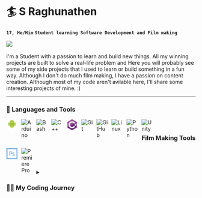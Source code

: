 # 🏄 S Raghunathen

**`17, He/Him`**
**`Student learning Software Development and Film making`**

![](https://komarev.com/ghpvc/?username=Raghunathen)

I'm a Student with a passion to learn and build new things. All my winning projects are built to solve a real-life problem and Here you will probably see some of my side projects that I used to learn or build something in a fun way. Although I don't do much film making, I have a passion on content creation. Although most of my code aren't avilable here, I'll share some interesting projects of mine. :)

---

### 🧰 Languages and Tools


<img align="left" alt="Android" width="30px" style="padding-right:10px;" src="https://raw.githubusercontent.com/devicons/devicon/master/icons/android/android-original-wordmark.svg" />
<img align="left" alt="Arduino" width="30px" style="padding-right:10px;" src="https://cdn.worldvectorlogo.com/logos/arduino-1.svg" />
<img align="left" alt="Bash" width="30px" style="padding-right:10px;" src="https://cdn.jsdelivr.net/gh/devicons/devicon/icons/bash/bash-original.svg" />
<img align="left" alt="C++" width="30px" style="padding-right:10px;" src="https://cdn.jsdelivr.net/gh/devicons/devicon/icons/cplusplus/cplusplus-line.svg" />
<img align="left" alt="C#" width="30px" style="padding-right:10px;" src="https://raw.githubusercontent.com/devicons/devicon/master/icons/csharp/csharp-original.svg"  />

<img align="left" alt="Git" width="30px" style="padding-right:10px;" src="https://cdn.jsdelivr.net/gh/devicons/devicon/icons/git/git-original.svg" />
<img align="left" alt="GitHub" width="30px" style="padding-right:10px;" src="https://cdn.jsdelivr.net/gh/devicons/devicon/icons/github/github-original.svg" />
<img align="left" alt="Linux" width="30px" style="padding-right:10px;" src="https://cdn.jsdelivr.net/gh/devicons/devicon/icons/linux/linux-original.svg" />
<img align="left" alt="Python" width="30px" style="padding-right:10px;" src="https://cdn.jsdelivr.net/gh/devicons/devicon/icons/python/python-plain.svg" />
<img align="left" alt="Unity" width="30px" style="padding-right:10px;" src="https://www.vectorlogo.zone/logos/unity3d/unity3d-icon.svg" />



<br />


### Film Making Tools

<img align="left" alt="Photoshop" width="30px" style="padding-right:10px;" src="https://raw.githubusercontent.com/devicons/devicon/master/icons/photoshop/photoshop-line.svg" />
<img align="left" alt="Premiere Pro" width="30px" style="padding-right:10px;" src="https://cdn.jsdelivr.net/gh/devicons/devicon/icons/premierepro/premierepro-original.svg" />

<br />

#

<details>
 <summary><h3>👨‍💻 My Coding Journey</h3></summary>
   I started my coding journey as a 5th Grade student with a passion to create new things and make life easier. I started to learn Windows Batch Script and later moved on to different high level languages. I was the leader of the "Techie Club" in my middle school and guided and won many contests with them. One of it being an World Website Making Competition. Although my hardware skills aren't that good, I have participated and won many Robotics contests in the state. My Journey is driven by my constant passion to learn new things and I hope it stays with me forever. 
